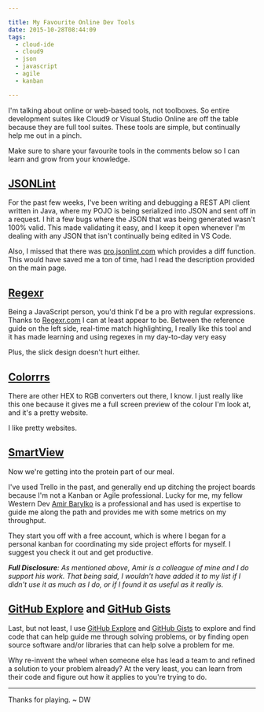 ```yaml
---

title: My Favourite Online Dev Tools
date: 2015-10-28T08:44:09
tags:
  - cloud-ide
  - cloud9
  - json
  - javascript
  - agile
  - kanban

---
```


I'm talking about online or web-based tools, not toolboxes. So entire development suites like Cloud9 or Visual Studio Online are off the table because they are full tool suites. These tools are simple, but continually help me out in a pinch.

<!--more-->
  
Make sure to share your favourite tools in the comments below so I can learn and grow from your knowledge. 

## [JSONLint](http://jsonlint.com)
<!-- MISSING
![/blog/My-Favourite-Online-Dev-Tools/jsonlint.png](/blog/My-Favourite-Online-Dev-Tools/jsonlint.png)
-->
For the past few weeks, I've been writing and debugging a REST API client written in Java, where my POJO is being serialized into JSON and sent off in a request. I hit a few bugs where the JSON that was being generated wasn't 100% valid. This made validating it easy, and I keep it open whenever I'm dealing with any JSON that isn't continually being edited in VS Code.

Also, I missed that there was [pro.jsonlint.com](http://pro.jsonlint.com/) which provides a diff function. This would have saved me a ton of time, had I read the description provided on the main page. 

## [Regexr](http://www.regexr.com/)
<!-- MISSING
![/blog/My-Favourite-Online-Dev-Tools/regexr.png](/blog/My-Favourite-Online-Dev-Tools/regexr.png)
-->
Being a JavaScript person, you'd think I'd be a pro with regular expressions. Thanks to [Regexr.com](http://regexr.com) I can at least appear to be. Between the reference guide on the left side, real-time match highlighting, I really like this tool and it has made learning and using regexes in my day-to-day very easy

Plus, the slick design doesn't hurt either.

## [Colorrrs](http://hex.colorrrs.com/)
<!-- MISSING
![/blog/My-Favourite-Online-Dev-Tools/colorrrs.png](/blog/My-Favourite-Online-Dev-Tools/colorrrs.png)
-->
There are other HEX to RGB converters out there, I know. I just really like this one because it gives me a full screen preview of the colour I'm look at, and it's a pretty website.

I like pretty websites.

## [SmartView](http://smartviewapp.com/)

<!-- MISSING
![/blog/My-Favourite-Online-Dev-Tools/smartviewapp.png](/blog/My-Favourite-Online-Dev-Tools/smartviewapp.png)
-->
Now we're getting into the protein part of our meal.

I've used Trello in the past, and generally end up ditching the project boards because I'm not a Kanban or Agile professional. Lucky for me, my fellow Western Dev [Amir Barylko](http://www.westerndevs.com/bios/amir_barylko/) is a professional and has used is expertise to guide me along the path and provides me with some metrics on my throughput.

They start you off with a free account, which is where I began for a personal kanban for coordinating my side project efforts for myself. I suggest you check it out and get productive.

_**Full Disclosure**:  As mentioned above, Amir is a colleague of mine and I do support his work. That being said, I wouldn't have added it to my list if I didn't use it as much as I do, or if I found it as useful as it really is._ 

## [GitHub Explore](https://github.com/explore) and [GitHub Gists](https://gist.github.com/)
<!-- MISSING
![/blog/My-Favourite-Online-Dev-Tools/github-gist.png](/blog/My-Favourite-Online-Dev-Tools/github-gist.png)
-->
Last, but not least, I use [GitHub Explore](https://github.com/explore) and [GitHub Gists](https://gist.github.com/) to explore and find code that can help guide me through solving problems, or by finding open source software and/or libraries that can help solve a problem for me.

Why re-invent the wheel when someone else has lead a team to and refined a solution to your problem already? At the very least, you can learn from their code and figure out how it applies to you're trying to do.

---
Thanks for playing. ~ DW
